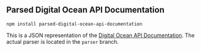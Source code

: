 ## Parsed Digital Ocean API Documentation

`npm install parsed-digital-ocean-api-documentation`

This is a JSON representation of the [Digital Ocean API Documentation](https://developers.digitalocean.com/documentation/v2/). The actual parser is located in the `parser` branch.

